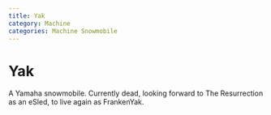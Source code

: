 ```yaml
---
title: Yak
category: Machine
categories: Machine Snowmobile
---
```

# Yak

A Yamaha snowmobile. Currently dead, looking forward to The Resurrection as an eSled, to live again as FrankenYak.

